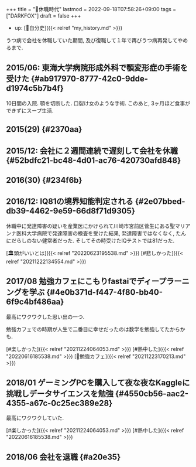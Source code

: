 +++
title = "🦊休職時代"
lastmod = 2022-09-18T07:58:26+09:00
tags = ["DARKFOX"]
draft = false
+++

-   up: [🦊自分史]({{< relref "my_history.md" >}})

うつ病で会社を休職していた期間, 及び復職して１年で再びうつ病再発してやめるまで.


## 2015/06: 東海大学病院形成外科で顎変形症の手術を受けた {#ab917970-8777-42c0-9dde-d1974c5b7b4f}

10日間の入院. 顎を切断した. 口裂け女のような手術. このあと, 3ヶ月ほど食事ができずにスープ生活.


## 2015(29) {#2370aa}


## 2015/12: 会社に２週間連続で遅刻して会社を休職 {#52bdfc21-bc48-4d01-ac76-420730afd848}


## 2016(30) {#234f6b}


## 2016/12: IQ81の境界知能判定される {#2e07bbed-db39-4462-9e59-66d8f71d9305}

休職中に発達障害の疑いを産業医にかけられて川崎市宮前区菅生にある聖マリアンナ医科大学病院で発達障害の検査を受けた結果, 発達障害ではなくなく, たんにだらしのない健常者だった. そしてその時受けたIQテストでは81だった.

[🏛頭がいいとは]({{< relref "20220623195538.md" >}}) [#悲しかった]({{< relref "20211222134554.md" >}})


## 2017/08 勉強カフェにこもりfastaiでディープラーニングを学ぶ {#4e0b371d-f447-4f80-bb40-6f9c4bf486aa}

最高にワクワクした思い出の一つ.

勉強カフェでの時期が人生で二番目に幸せだったのは数学を勉強してたからかも.

[#楽しかった]({{< relref "20211224064053.md" >}}) [#熱中した]({{< relref "20220616185538.md" >}}) [🔖勉強カフェ]({{< relref "20211223170213.md" >}})


## 2018/01 ゲーミングPCを購入して夜な夜なKaggleに挑戦しデータサイエンスを勉強 {#4550cb56-aac2-4355-a67c-0c25ec389e28}

最高にワクワクしていた.

[#楽しかった]({{< relref "20211224064053.md" >}}) [#熱中した]({{< relref "20220616185538.md" >}})


## 2018/06 会社を退職 {#a20e35}
